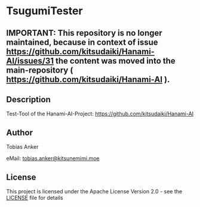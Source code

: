 # TsugumiTester

## IMPORTANT: This repository is no longer maintained, because in context of issue https://github.com/kitsudaiki/Hanami-AI/issues/31 the content was moved into the main-repository ( https://github.com/kitsudaiki/Hanami-AI ).

## Description

Test-Tool of the Hanami-AI-Project: https://github.com/kitsudaiki/Hanami-AI

## Author

Tobias Anker

eMail: tobias.anker@kitsunemimi.moe

## License

This project is licensed under the Apache License Version 2.0 - see the [LICENSE](LICENSE) file for details
